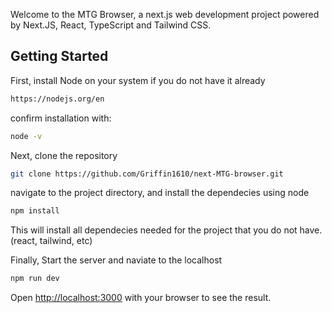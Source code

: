 Welcome to the MTG Browser, a next.js web development project powered by Next.JS, React, TypeScript and Tailwind CSS.

## Getting Started

First, install Node on your system if you do not have it already

```bash
https://nodejs.org/en
```
confirm installation with:
```bash
node -v
```

Next, clone the repository
```bash
git clone https://github.com/Griffin1610/next-MTG-browser.git
```

navigate to the project directory, and install the dependecies using node
```bash
npm install
```
This will install all dependecies needed for the project that you do not have. (react, tailwind, etc)

Finally, Start the server and naviate to the localhost
```bash
npm run dev
```
Open [http://localhost:3000](http://localhost:3000) with your browser to see the result.